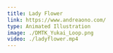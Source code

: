 ```yaml
---
title: Lady Flower
link: https://www.andreaono.com/
type: Animated Illustration
image: ./DMTK_Yukai_Loop.png
video: ./ladyflower.mp4
---
```

